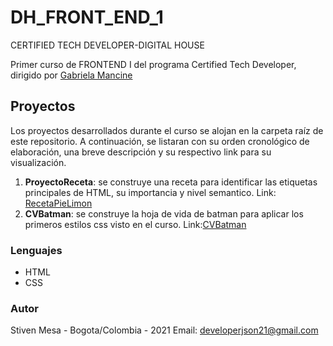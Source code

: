 # DH_FRONT_END_1
CERTIFIED TECH DEVELOPER-DIGITAL HOUSE

Primer curso de FRONTEND I del programa Certified Tech Developer, dirigido por [Gabriela Mancine](https://github.com/gabimancini)

## Proyectos

Los proyectos desarrollados durante el curso se alojan en la carpeta raíz de este repositorio. A continuación, se listaran con su orden cronológico de elaboración, una breve descripción y su respectivo link para su visualización.
 1. **ProyectoReceta**: se construye una receta para identificar las etiquetas principales de HTML, su importancia y nivel semantico. Link: [RecetaPieLimon](https://github.com/developerjson21/DH_FRONT_END_1/blob/main/Receta_Lemon_Pie/index.html) 
 2. **CVBatman**: se construye la hoja de vida de batman para aplicar los primeros estilos css visto en el curso. Link:[CVBatman]()

### Lenguajes
 - HTML
 - CSS

### Autor
Stiven Mesa - Bogota/Colombia - 2021
Email: developerjson21@gmail.com


